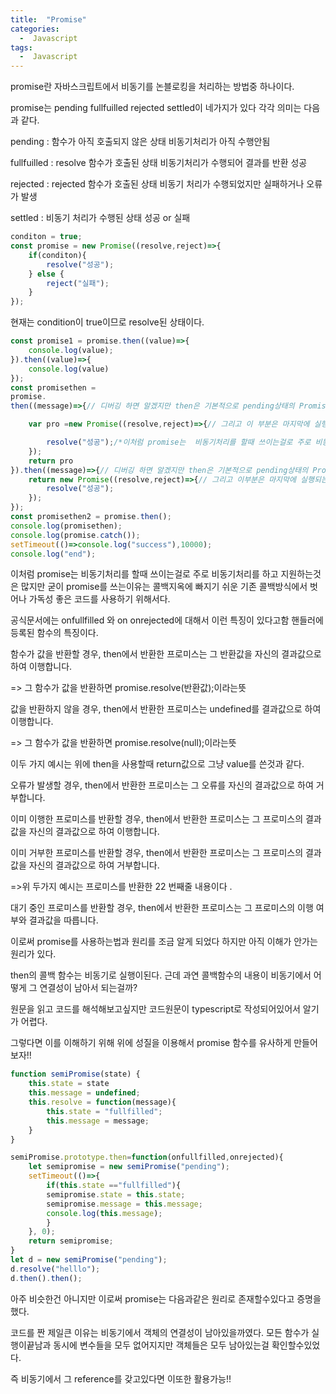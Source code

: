 ```yaml
---
title:  "Promise"
categories:
  -  Javascript
tags:
  -  Javascript
---
```


promise란 자바스크립트에서 비동기를 논블로킹을 처리하는 방법중 하나이다.


promise는 pending fullfuilled rejected settled이 네가지가 있다 각각 의미는 다음과 같다.  

pending : 함수가 아직 호출되지 않은 상태 비동기처리가 아직 수행안됨  

fullfuilled : resolve 함수가 호출된 상태 비동기처리가 수행되어 결과를 반환 성공  

rejected : rejected 함수가 호출된 상태 비동기 처리가 수행되었지만 실패하거나 오류가 발생  

settled : 비동기 처리가 수행된 상태 성공 or 실패  

```js
conditon = true;
const promise = new Promise((resolve,reject)=>{
    if(conditon){
        resolve("성공");
    } else {
        reject("실패");
    }
});
```  

현재는 condition이 true이므로 resolve된 상태이다.

```js
const promise1 = promise.then((value)=>{
    console.log(value);
}).then((value)=>{
    console.log(value)
});
const promisethen = 
promise.
then((message)=>{// 디버깅 하면 알겠지만 then은 기본적으로 pending상태의 Promise를 반환한다.

    var pro =new Promise((resolve,reject)=>{// 그리고 이 부분은 마지막에 실행되는데 그 이유는 위에서 말했듯이 비동기처리를 하기 때문이다. 

        resolve("성공");/*이처럼 promise는  비동기처리를 할때 쓰이는걸로 주로 비동기처리를 하고 지원하는것은 많지만 굳이 promise를 쓰는이유는 콜백지옥에 빠지기 쉬운 기존 콜백방식에서 벗어나 가독성 좋은 코드를 사용하기 위해서다. */
    });
    return pro
}).then((message)=>{// 디버깅 하면 알겠지만 then은 기본적으로 pending상태의 Promise를 반환한다.
    return new Promise((resolve,reject)=>{// 그리고 이부분은 마지막에 실행되는데 그 이유는 위에서 말했듯이 비동기처리를 하기 때문이다. 
        resolve("성공");
    });
});
const promisethen2 = promise.then();
console.log(promisethen);
console.log(promise.catch());
setTimeout(()=>console.log("success"),10000);
console.log("end");

```
이처럼 promise는  비동기처리를 할때 쓰이는걸로 주로 비동기처리를 하고 지원하는것은 많지만 굳이 promise를 쓰는이유는 콜백지옥에 빠지기 쉬운 기존 콜백방식에서 벗어나 가독성 좋은 코드를 사용하기 위해서다.

공식문서에는 onfullfilled 와 on onrejected에 대해서 이런 특징이 있다고함 핸들러에 등록된 함수의 특징이다.

함수가 값을 반환할 경우, then에서 반환한 프로미스는 그 반환값을 자신의 결과값으로 하여 이행합니다.

=> 그 함수가 값을 반환하면 promise.resolve(반환값);이라는뜻 

값을 반환하지 않을 경우, then에서 반환한 프로미스는 undefined를 결과값으로 하여 이행합니다.

=> 그 함수가 값을 반환하면 promise.resolve(null);이라는뜻 

이두 가지 예시는 위에 then을 사용할때 return값으로 그냥 value를 쓴것과 같다. 

오류가 발생할 경우, then에서 반환한 프로미스는 그 오류를 자신의 결과값으로 하여 거부합니다.

이미 이행한 프로미스를 반환할 경우, then에서 반환한 프로미스는 그 프로미스의 결과값을 자신의 결과값으로 하여 이행합니다.

이미 거부한 프로미스를 반환할 경우, then에서 반환한 프로미스는 그 프로미스의 결과값을 자신의 결과값으로 하여 거부합니다.

=>위 두가지 예시는 프로미스를 반환한 22 번째줄 내용이다 .

대기 중인 프로미스를 반환할 경우, then에서 반환한 프로미스는 그 프로미스의 이행 여부와 결과값을 따릅니다.

이로써 promise를 사용하는법과 원리를 조금 알게 되었다 하지만 아직 이해가 안가는 원리가 있다.

then의 콜백 함수는 비동기로 실행이된다. 근데 과연 콜백함수의 내용이 비동기에서 어떻게 그 연결성이 남아서 되는걸까?

원문을 읽고 코드를 해석해보고싶지만 코드원문이 typescript로 작성되어있어서 알기가 어렵다.

그렇다면 이를 이해하기 위해 위에 성질을 이용해서 promise 함수를 유사하게 만들어 보자!!




```js
function semiPromise(state) {
    this.state = state
    this.message = undefined;
    this.resolve = function(message){
        this.state = "fullfilled";
        this.message = message;
    }
}

semiPromise.prototype.then=function(onfullfilled,onrejected){
    let semipromise = new semiPromise("pending");
    setTimeout(()=>{
        if(this.state =="fullfilled"){
        semipromise.state = this.state;
        semipromise.message = this.message;
        console.log(this.message);
        }
    }, 0);
    return semipromise;
}
let d = new semiPromise("pending");
d.resolve("helllo");
d.then().then();
```

아주 비슷한건 아니지만 이로써 promise는 다음과같은 원리로 존재할수있다고 증명을 했다.

코드를 짠 제일큰 이유는 비동기에서 객체의 연결성이 남아있을까였다. 모든 함수가 실행이끝남과 동시에 변수들을 모두 없어지지만 객체들은 모두 남아있는걸 확인할수있었다.

즉 비동기에서 그 reference를 갖고있다면 이또한 활용가능!!
